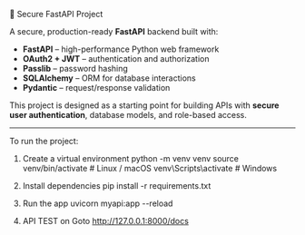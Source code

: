 🔐 Secure FastAPI Project

A secure, production-ready **FastAPI** backend built with:

- **FastAPI** – high-performance Python web framework
- **OAuth2 + JWT** – authentication and authorization
- **Passlib** – password hashing
- **SQLAlchemy** – ORM for database interactions
- **Pydantic** – request/response validation

This project is designed as a starting point for building APIs with **secure user authentication**, database models, and role-based access.

---

To run the project:
1. Create a virtual environment
    python -m venv venv
    source venv/bin/activate   # Linux / macOS
    venv\Scripts\activate      # Windows

2. Install dependencies
    pip install -r requirements.txt

3. Run the app
    uvicorn myapi:app --reload

4. API TEST on
   Goto http://127.0.0.1:8000/docs

